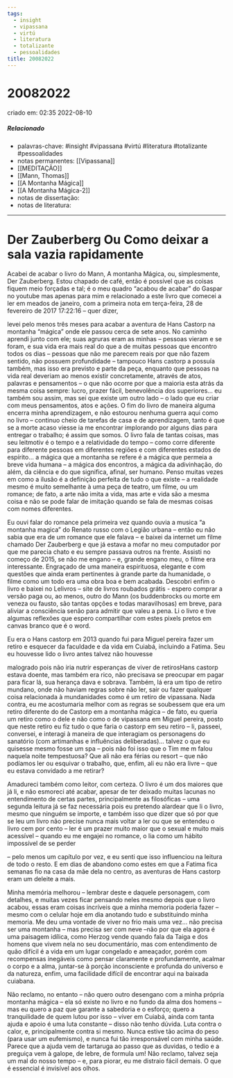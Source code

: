 ```yaml
---
tags:
  - insight
  - vipassana
  - virtú
  - literatura
  - totalizante
  - pessoalidades
title: 20082022
---
```


# 20082022

criado em: 02:35 2022-08-10

##### Relacionado

- palavras-chave: #insight #vipassana #virtú #literatura #totalizante #pessoalidades 
- notas permanentes: [[Vipassana]]
- [[MEDITAÇÃO]] 
- [[Mann, Thomas]] 
- [[A Montanha Mágica]]
- [[A Montanha Mágica-2]]
- notas de dissertação:
- notas de literatura: 

---

# Der Zauberberg Ou Como deixar a sala vazia rapidamente

Acabei de acabar o livro do Mann, A montanha Mágica, ou, simplesmente, Der Zauberberg. Estou chapado de café, então é possível que as coisas fiquem meio forçadas e tal; é o meu quadro “acabou de acabar” do Gaspar no youtube mas apenas para mim e relacionado a este livro que comecei a ler em meados de janeiro, com a primeira nota em terça-feira, 28 de fevereiro de 2017 17:22:16 – quer dizer,

levei pelo menos três meses para acabar a aventura de Hans Castorp na montanha “mágica” onde ele passou cerca de sete anos. No caminho aprendi junto com ele; suas agruras eram as minhas – pessoas vieram e se foram, e sua vida era mais real do que a de muitas pessoas que encontro todos os dias – pessoas que não me parecem reais por que não fazem sentido, não possuem profundidade – tampouco Hans castorp a possuía também, mas isso era previsto e parte da peça, enquanto que pessoas na vida real deveriam ao menos existir concretamente, através de atos, palavras e pensamentos – o que não ocorre por que a maioria esta atrás da mesma coisa sempre: lucro, prazer fácil, benevolência dos superiores... eu também sou assim, mas sei que existe um outro lado – o lado que eu criar com meus pensamentos, atos e ações. O fim do livro de maneira alguma encerra minha aprendizagem, e não estourou nenhuma guerra aqui como no livro – continuo cheio de tarefas de casa e de aprendizagem, tanto é que se a morte acaso viesse ia me encontrar implorando por alguns dias para entregar o trabalho; é assim que somos. O livro fala de tantas coisas, mas seu leitmotiv é o tempo e a relatividade do tempo – como corre diferente para diferente pessoas em diferentes regiões e com diferentes estados de espírito... a mágica que a montanha se refere é a mágica que permeia a breve vida humana – a mágica dos encontros, a mágica da adivinhação, do além, da ciência e do que significa, afinal, ser humano. Penso muitas vezes em como a ilusão é a definição perfeita de tudo o que existe – a realidade mesmo é muito semelhante à uma peça de teatro, um filme, ou um romance; de fato, a arte não imita a vida, mas arte e vida são a mesma coisa e não se pode falar de imitação quando se fala de mesmas coisas com nomes diferentes.

Eu ouvi falar do romance pela primeira vez quando ouvia a musica “a montanha magica” do Renato russo com o Legião urbana – então eu não sabia que era de um romance que ele falava – e baixei da internet um filme chamado Der Zauberberg e que já estava a mofar no meu computador por que me parecia chato e eu sempre passava outros na frente. Assisti no começo de 2015, se não me engano – e, grande engano meu, o filme era interessante. Engraçado de uma maneira espirituosa, elegante e com questões que ainda eram pertinentes à grande parte da humanidade, o filme como um todo era uma obra boa e bem acabada. Descobri enfim o livro e baixei no Lelivros – site de livros roubados grátis - espero comprar a versão paga ou, ao menos, outro do Mann (os buddenbrocks ou morte em veneza ou fausto, são tantas opções e todas maravilhosas) em breve, para aliviar a consciência senão para admitir que valeu a pena. Li o livro e tive algumas reflexões que espero compartilhar com estes pixels pretos em canvas branco que é o word.

Eu era o Hans castorp em 2013 quando fui para Miguel pereira fazer um retiro e esquecer da faculdade e da vida em Cuiabá, incluindo a Fatima. Seu eu houvesse lido o livro antes talvez não houvesse

malogrado pois não iria nutrir esperanças de viver de retirosHans castorp estava doente, mas também era rico, não precisava se preocupar em pagar para ficar lá, sua herança dava e sobrava. Também, lá era um tipo de retiro mundano, onde não haviam regras sobre não ler, sair ou fazer qualquer coisa relacionada à mundanidades como é um retiro de vipassana. Nada contra, eu me acostumaria melhor com as regras se soubessem que era um retiro diferente do de Castorp em a montanha mágica – de fato, eu queria um retiro como o dele e não como o de vipassana em Miguel pereira, posto que neste retiro eu fiz tudo o que faria o castorp em seu retiro – li, passeei, conversei, e interagi à maneira de que interagiam os personagens do sanatório (com artimanhas e influências deliberadas)... talvez o que eu quisesse mesmo fosse um spa – pois não foi isso que o Tim me m falou naquela noite tempestuosa? Que ali não era férias ou resort – que não podíamos ler ou esquivar o trabalho, que, enfim, ali eu não era livre – que eu estava convidado a me retirar?

Amadureci também como leitor, com certeza. O livro é um dos maiores que já li, e não esmoreci até acabar, apesar de ter deixado muitas lacunas no entendimento de certas partes, principalmente as filosóficas – uma segunda leitura já se faz necessária pois eu pretendo alardear que li o livro, mesmo que ninguém se importe, e também isso que dizer que só por que se leu um livro não precise nunca mais voltar a ler ou que se entendeu o livro cem por cento – ler é um prazer muito maior que o sexual e muito mais acessível – quando eu me engajei no romance, o lia como um hábito impossível de se perder

– pelo menos um capítulo por vez, e eu senti que isso influenciou na leitura de todo o resto. E em dias de abandono como estes em que a Fatima fica semanas fio na casa da mãe dela no centro, as aventuras de Hans castorp eram um deleite a mais.

Minha memória melhorou – lembrar deste e daquele personagem, com detalhes, e muitas vezes ficar pensando neles mesmo depois que o livro acabou, essas eram coisas incríveis que a minha memoria poderia fazer – mesmo com o celular hoje em dia anotando tudo e substituindo minha memoria. Me deu uma vontade de viver no frio mais uma vez... não precisa ser uma montanha – mas precisa ser com neve –não por que ela agora é uma paisagem idílica, como Herzog vende quando fala da Taiga e dos homens que vivem nela no seu documentário, mas com entendimento de quão difícil é a vida em um lugar congelado e ameaçador, porém com recompensas inegáveis como pensar claramente e profundamente, acalmar o corpo e a alma, juntar-se à porção inconsciente e profunda do universo e da natureza, enfim, uma facilidade difícil de encontrar aqui na baixada cuiabana.

Não reclamo, no entanto – não quero outro desengano com a minha própria montanha mágica – ela só existe no livro e no fundo da alma dos homens –mas eu quero a paz que garante a sabedoria e o esforço; quero a tranquilidade de quem lutou por isso – viver em Cuiabá, ainda com tanta ajuda e apoio é uma luta constante – disso não tenho dúvida. Luta contra o calor, e, principalmente contra si mesmo. Nunca estive tão acima do peso (para usar um eufemismo), e nunca fui tão irresponsável com minha saúde. Parece que a ajuda vem de tartaruga ao passo que as duvidas, o tedio e a preguiça vem à galope, de lebre, de formula um! Não reclamo, talvez seja um mal do nosso tempo – e, para piorar, eu me distraio fácil demais. O que é essencial é invisível aos olhos.
